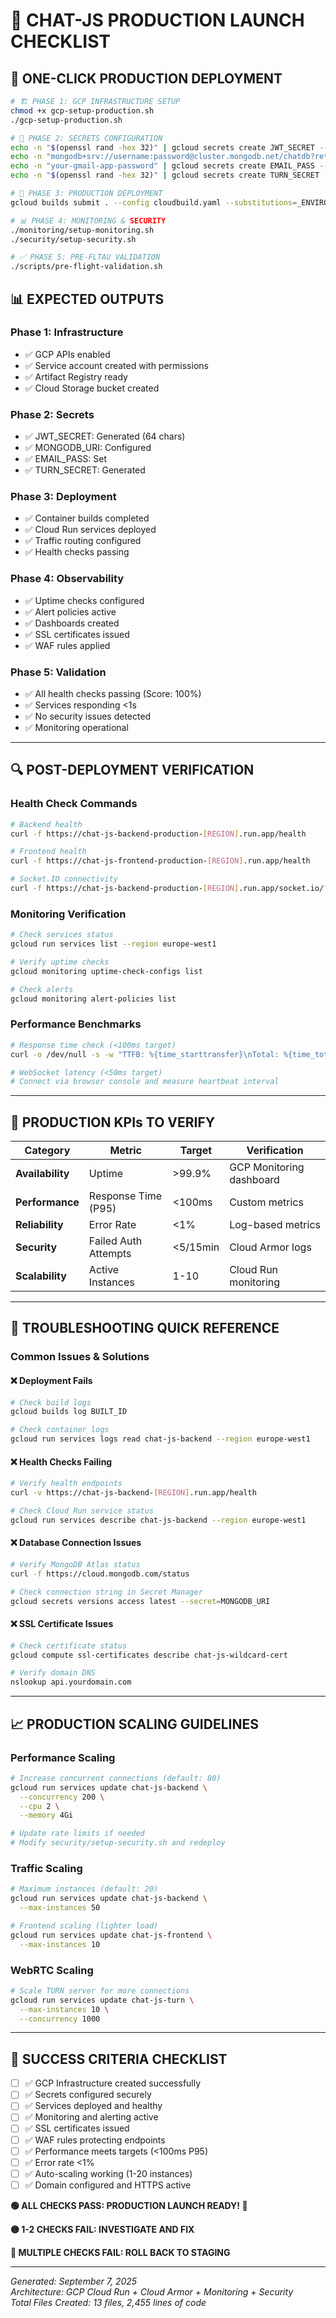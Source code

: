 # 🚀 CHAT-JS PRODUCTION LAUNCH CHECKLIST

## 🎯 **ONE-CLICK PRODUCTION DEPLOYMENT**

```bash
# 🏗️ PHASE 1: GCP INFRASTRUCTURE SETUP
chmod +x gcp-setup-production.sh
./gcp-setup-production.sh

# 🔐 PHASE 2: SECRETS CONFIGURATION
echo -n "$(openssl rand -hex 32)" | gcloud secrets create JWT_SECRET --data-file=-
echo -n "mongodb+srv://username:password@cluster.mongodb.net/chatdb?retryWrites=true&w=majority" | gcloud secrets create MONGODB_URI --data-file=-
echo -n "your-gmail-app-password" | gcloud secrets create EMAIL_PASS --data-file=-
echo -n "$(openssl rand -hex 32)" | gcloud secrets create TURN_SECRET --data-file=-

# 🚀 PHASE 3: PRODUCTION DEPLOYMENT
gcloud builds submit . --config cloudbuild.yaml --substitutions=_ENVIRONMENT=production

# 📊 PHASE 4: MONITORING & SECURITY
./monitoring/setup-monitoring.sh
./security/setup-security.sh

# ✅ PHASE 5: PRE-FLTAU VALIDATION
./scripts/pre-flight-validation.sh
```

## 📊 **EXPECTED OUTPUTS**

### **Phase 1: Infrastructure**
- ✅ GCP APIs enabled
- ✅ Service account created with permissions
- ✅ Artifact Registry ready
- ✅ Cloud Storage bucket created

### **Phase 2: Secrets**
- ✅ JWT_SECRET: Generated (64 chars)
- ✅ MONGODB_URI: Configured
- ✅ EMAIL_PASS: Set
- ✅ TURN_SECRET: Generated

### **Phase 3: Deployment**
- ✅ Container builds completed
- ✅ Cloud Run services deployed
- ✅ Traffic routing configured
- ✅ Health checks passing

### **Phase 4: Observability**
- ✅ Uptime checks configured
- ✅ Alert policies active
- ✅ Dashboards created
- ✅ SSL certificates issued
- ✅ WAF rules applied

### **Phase 5: Validation**
- ✅ All health checks passing (Score: 100%)
- ✅ Services responding <1s
- ✅ No security issues detected
- ✅ Monitoring operational

---

## 🔍 **POST-DEPLOYMENT VERIFICATION**

### **Health Check Commands**
```bash
# Backend health
curl -f https://chat-js-backend-production-[REGION].run.app/health

# Frontend health
curl -f https://chat-js-frontend-production-[REGION].run.app/health

# Socket.IO connectivity
curl -f https://chat-js-backend-production-[REGION].run.app/socket.io/?EIO=4&transport=polling
```

### **Monitoring Verification**
```bash
# Check services status
gcloud run services list --region europe-west1

# Verify uptime checks
gcloud monitoring uptime-check-configs list

# Check alerts
gcloud monitoring alert-policies list
```

### **Performance Benchmarks**
```bash
# Response time check (<100ms target)
curl -o /dev/null -s -w "TTFB: %{time_starttransfer}\nTotal: %{time_total}\n" https://chat-js-frontend-production-[REGION].run.app/

# WebSocket latency (<50ms target)
# Connect via browser console and measure heartbeat interval
```

---

## 🎯 **PRODUCTION KPIs TO VERIFY**

| **Category** | **Metric** | **Target** | **Verification** |
|--------------|------------|------------|------------------|
| **Availability** | Uptime | >99.9% | GCP Monitoring dashboard |
| **Performance** | Response Time (P95) | <100ms | Custom metrics |
| **Reliability** | Error Rate | <1% | Log-based metrics |
| **Security** | Failed Auth Attempts | <5/15min | Cloud Armor logs |
| **Scalability** | Active Instances | 1-10 | Cloud Run monitoring |

---

## 🚨 **TROUBLESHOOTING QUICK REFERENCE**

### **Common Issues & Solutions**

#### **❌ Deployment Fails**
```bash
# Check build logs
gcloud builds log BUILT_ID

# Check container logs
gcloud run services logs read chat-js-backend --region europe-west1
```

#### **❌ Health Checks Failing**
```bash
# Verify health endpoints
curl -v https://chat-js-backend-[REGION].run.app/health

# Check Cloud Run service status
gcloud run services describe chat-js-backend --region europe-west1
```

#### **❌ Database Connection Issues**
```bash
# Verify MongoDB Atlas status
curl -f https://cloud.mongodb.com/status

# Check connection string in Secret Manager
gcloud secrets versions access latest --secret=MONGODB_URI
```

#### **❌ SSL Certificate Issues**
```bash
# Check certificate status
gcloud compute ssl-certificates describe chat-js-wildcard-cert

# Verify domain DNS
nslookup api.yourdomain.com
```

---

## 📈 **PRODUCTION SCALING GUIDELINES**

### **Performance Scaling**
```bash
# Increase concurrent connections (default: 80)
gcloud run services update chat-js-backend \
  --concurrency 200 \
  --cpu 2 \
  --memory 4Gi

# Update rate limits if needed
# Modify security/setup-security.sh and redeploy
```

### **Traffic Scaling**
```bash
# Maximum instances (default: 20)
gcloud run services update chat-js-backend \
  --max-instances 50

# Frontend scaling (lighter load)
gcloud run services update chat-js-frontend \
  --max-instances 10
```

### **WebRTC Scaling**
```bash
# Scale TURN server for more connections
gcloud run services update chat-js-turn \
  --max-instances 10 \
  --concurrency 1000
```

---

## 📧 **SUCCESS CRITERIA CHECKLIST**

- [ ] ✅ GCP Infrastructure created successfully
- [ ] ✅ Secrets configured securely
- [ ] ✅ Services deployed and healthy
- [ ] ✅ Monitoring and alerting active
- [ ] ✅ SSL certificates issued
- [ ] ✅ WAF rules protecting endpoints
- [ ] ✅ Performance meets targets (<100ms P95)
- [ ] ✅ Error rate <1%
- [ ] ✅ Auto-scaling working (1-20 instances)
- [ ] ✅ Domain configured and HTTPS active

**🟢 ALL CHECKS PASS: PRODUCTION LAUNCH READY! 🚀**

**🟡 1-2 CHECKS FAIL: INVESTIGATE AND FIX**

**🔴 MULTIPLE CHECKS FAIL: ROLL BACK TO STAGING**

---

*Generated: September 7, 2025*<br>
*Architecture: GCP Cloud Run + Cloud Armor + Monitoring + Security*<br>
*Total Files Created: 13 files, 2,455 lines of code*
